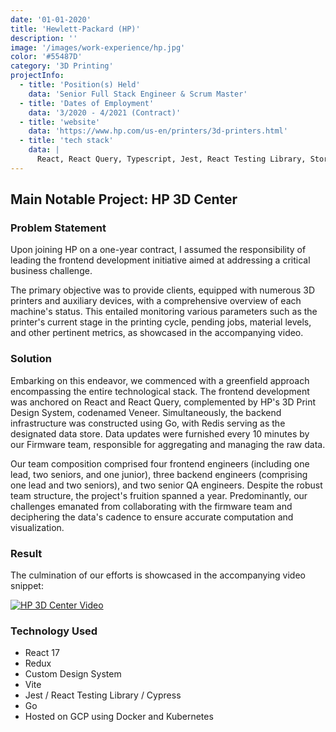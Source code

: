 ```yaml
---
date: '01-01-2020'
title: 'Hewlett-Packard (HP)'
description: ''
image: '/images/work-experience/hp.jpg'
color: '#55487D'
category: '3D Printing'
projectInfo:
  - title: 'Position(s) Held'
    data: 'Senior Full Stack Engineer & Scrum Master'
  - title: 'Dates of Employment'
    data: '3/2020 - 4/2021 (Contract)'
  - title: 'website'
    data: 'https://www.hp.com/us-en/printers/3d-printers.html'
  - title: 'tech stack'
    data: |
      React, React Query, Typescript, Jest, React Testing Library, Storybook, Chromatic, Cypress, Go, Azure Devops for CI, Microfrontends, Emotion, Tailwinds
---
```


## Main Notable Project: HP 3D Center

### Problem Statement

Upon joining HP on a one-year contract, I assumed the responsibility of leading the frontend development initiative aimed at addressing a critical business challenge.

The primary objective was to provide clients, equipped with numerous 3D printers and auxiliary devices, with a comprehensive overview of each machine's status. This entailed monitoring various parameters such as the printer's current stage in the printing cycle, pending jobs, material levels, and other pertinent metrics, as showcased in the accompanying video.

### Solution

Embarking on this endeavor, we commenced with a greenfield approach encompassing the entire technological stack. The frontend development was anchored on React and React Query, complemented by HP's 3D Print Design System, codenamed Veneer. Simultaneously, the backend infrastructure was constructed using Go, with Redis serving as the designated data store. Data updates were furnished every 10 minutes by our Firmware team, responsible for aggregating and managing the raw data.

Our team composition comprised four frontend engineers (including one lead, two seniors, and one junior), three backend engineers (comprising one lead and two seniors), and two senior QA engineers. Despite the robust team structure, the project's fruition spanned a year. Predominantly, our challenges emanated from collaborating with the firmware team and deciphering the data's cadence to ensure accurate computation and visualization.

### Result

The culmination of our efforts is showcased in the accompanying video snippet:

[![HP 3D Center Video](https://img.youtube.com/vi/93IeL9Xijsw/0.jpg)](https://www.youtube.com/watch?v=93IeL9Xijsw&ab_channel=HP)

### Technology Used

- React 17
- Redux
- Custom Design System
- Vite
- Jest / React Testing Library / Cypress
- Go
- Hosted on GCP using Docker and Kubernetes
